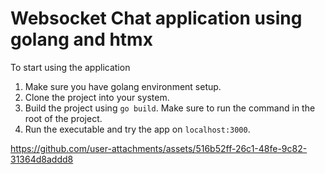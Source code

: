 # Websocket Chat application using golang and htmx
To start using the application
1. Make sure you have golang environment setup.
2. Clone the project into your system.
3. Build the project using `go build`. Make sure to run the command in the root of the project.
4. Run the executable and try the app on `localhost:3000`.


https://github.com/user-attachments/assets/516b52ff-26c1-48fe-9c82-31364d8addd8


